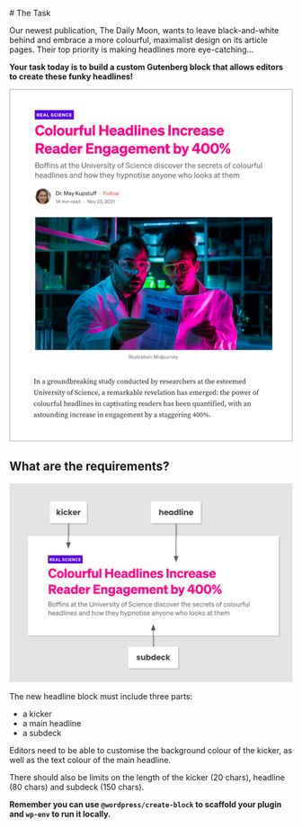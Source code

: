 # The Task

Our newest publication, The Daily Moon, wants to leave black-and-white behind and embrace a more colourful, maximalist design on its article pages. Their top priority is making headlines more eye-catching…

**Your task today is to build a custom Gutenberg block that allows editors to create these funky headlines!**

![screenshot](assets/daily-moon.png)

## What are the requirements?

![screenshot](assets/funky-headline.png)

The new headline block must include three parts:
- a kicker
- a main headline
- a subdeck

Editors need to be able to customise the background colour of the kicker, as well as the text colour of the main headline.

There should also be limits on the length of the kicker (20 chars), headline (80 chars) and subdeck (150 chars).

**Remember you can use `@wordpress/create-block` to scaffold your plugin and `wp-env` to run it locally.**
